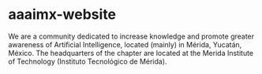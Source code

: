 # aaaimx-website

We are a community dedicated to increase knowledge and promote greater awareness of Artificial Intelligence,
located (mainly) in Mérida, Yucatán, México. The headquarters of the chapter are located at the Merida Institute
of Technology (Instituto Tecnológico de Mérida).
